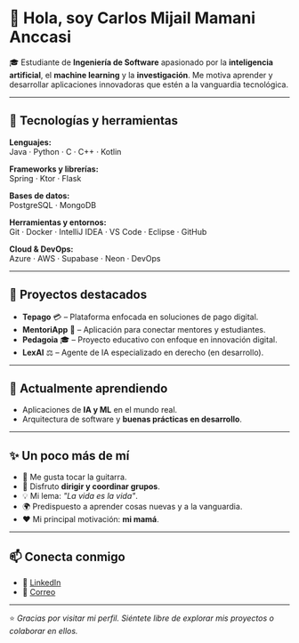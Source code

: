 # 👋 Hola, soy Carlos Mijail Mamani Anccasi  

🎓 Estudiante de **Ingeniería de Software** apasionado por la **inteligencia artificial**, el **machine learning** y la **investigación**. Me motiva aprender y desarrollar aplicaciones innovadoras que estén a la vanguardia tecnológica.  

---

## 🚀 Tecnologías y herramientas

**Lenguajes:**  
Java · Python · C · C++ · Kotlin  

**Frameworks y librerías:**  
Spring · Ktor · Flask  

**Bases de datos:**  
PostgreSQL · MongoDB  

**Herramientas y entornos:**  
Git · Docker · IntelliJ IDEA · VS Code · Eclipse · GitHub  

**Cloud & DevOps:**  
Azure · AWS · Supabase · Neon · DevOps  

---

## 📌 Proyectos destacados

- **Tepago** 💳 – Plataforma enfocada en soluciones de pago digital.  
- **MentoriApp** 📱 – Aplicación para conectar mentores y estudiantes.  
- **Pedagoia** 🎓 – Proyecto educativo con enfoque en innovación digital.  
- **LexAI** ⚖️ – Agente de IA especializado en derecho (en desarrollo).  

---

## 🌱 Actualmente aprendiendo
- Aplicaciones de **IA y ML** en el mundo real.  
- Arquitectura de software y **buenas prácticas en desarrollo**.  

---

## ✨ Un poco más de mí
- 🎸 Me gusta tocar la guitarra.  
- 👥 Disfruto **dirigir y coordinar grupos**.  
- 💡 Mi lema: *"La vida es la vida"*.  
- 🌍 Predispuesto a aprender cosas nuevas y a la vanguardia.  
- ❤️ Mi principal motivación: **mi mamá**.  

---

## 📫 Conecta conmigo
- 💼 [LinkedIn](https://www.linkedin.com/in/carlos-mijail-mamani-anccasi-49ba19234)  
- 📧 [Correo](mailto:charlsmikhail@gmail.com)  

---

⭐️ *Gracias por visitar mi perfil. Siéntete libre de explorar mis proyectos o colaborar en ellos.*
